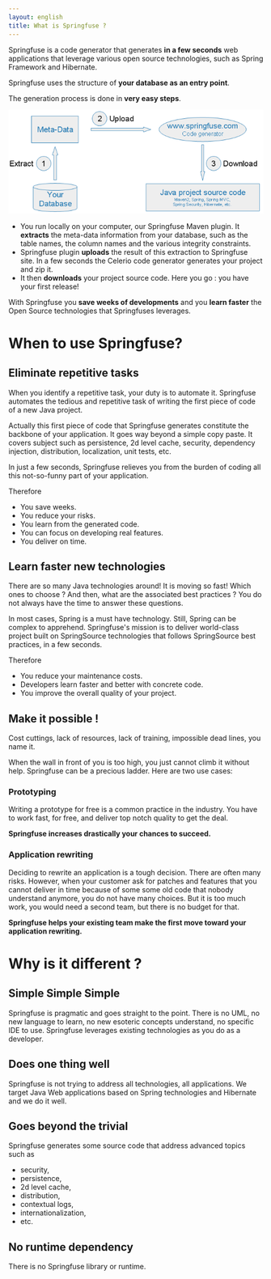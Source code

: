 ```yaml
---
layout: english
title: What is Springfuse ? 
---
```



Springfuse is a code generator that generates __in a few seconds__ web applications that leverage various open source technologies, such as Spring Framework and Hibernate.

Springfuse uses the structure of __your database as an entry point__.

The generation process is done in <b>very easy steps</b>.

<img src="/images/springfuse/how-springfuse-works.png"/>

* You run locally on your computer, our Springfuse Maven plugin. 
  It <strong>extracts</strong> the meta-data information from your database,
  such as the table names, the column names and the various integrity constraints.
* Springfuse plugin <strong>uploads</strong> the result of this extraction to Springfuse site. 
  In a few seconds the Celerio code generator generates your project and zip it.
* It then <strong>downloads</strong> your project source code. 
  Here you go : you have your first release!


With Springfuse you <strong>save weeks of developments</strong> and you <strong>learn
faster</strong> the Open Source technologies that Springfuses leverages.


# When to use Springfuse?
## Eliminate repetitive tasks


When you identify a repetitive task, your duty is to automate it.
Springfuse automates the tedious and repetitive task of writing the first piece of code of a new Java project.


Actually this first piece of code that Springfuse generates constitute the backbone of your application. It goes way beyond a simple copy paste.
It covers subject such as persistence, 2d level cache, security, dependency injection, distribution, localization, unit tests, etc.


In just a few seconds, Springfuse relieves you from the burden of coding all this not-so-funny part of your application.


Therefore

* You save weeks.
* You reduce your risks.
* You learn from the generated code.
* You can focus on developing real features.
* You deliver on time.


## Learn faster new technologies

There are so many Java technologies around! It is moving so fast!
Which ones to choose ? And then, what are the associated best practices ?
You do not always have the time to answer these questions.

In most cases, Spring is a must have technology. 
Still, Spring can be complex to apprehend.
Springfuse's mission is to deliver world-class project built on SpringSource technologies that follows SpringSource best practices, in a few seconds.


Therefore

* You reduce your maintenance costs.
* Developers learn faster and better with concrete code.
* You improve the overall quality of your project.


## Make it possible !

Cost cuttings, lack of resources, lack of training, impossible dead lines, you name it.


When the wall in front of you is too high, you just cannot climb it without help.
Springfuse can be a precious ladder. Here are two use cases:


### Prototyping

Writing a prototype for free is a common practice in the industry.
You have to work fast, for free, and deliver top notch quality to get the deal.


__Springfuse increases drastically your chances to succeed.__


### Application rewriting

Deciding to rewrite an application is a tough decision. 
There are often many risks.
However, when your customer ask for patches and features that you cannot deliver in time because of some some old code that nobody understand anymore, you do not have many choices. 
But it is too much work, you would need a second team, but there is no budget for that.


__Springfuse helps your existing team make the first move toward your application rewriting.__


# Why is it different ?

## Simple Simple Simple

Springfuse is pragmatic and goes straight to the point.
There is no UML, no new language to learn, no new esoteric concepts understand, no specific IDE to use.
Springfuse leverages existing technologies as you do as a developer.


## Does one thing well

Springfuse is not trying to address all technologies, all applications.
We target Java Web applications based on Spring technologies and Hibernate and we do it well.


## Goes beyond the trivial

Springfuse generates some source code that address advanced topics such as
 
* security,
* persistence,
* 2d level cache,
* distribution,
* contextual logs,
* internationalization,
* etc.


## No runtime dependency 

There is no Springfuse library or runtime.

